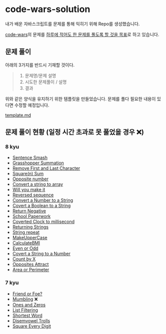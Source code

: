 # code-wars-solution
내가 배운 자바스크립트를 문제를 통해 익히기 위해 Repo를 생성했습니다.

[code-wars](https://www.codewars.com/dashboard)의 문제를 <u>하루에 적어도 한 문제를 풀도록 할 것을 목표</u>로 하고 있습니다. 

## 문제 풀이 

아래의 3가지를 반드시 기재할 것이다.

>1. 문제명/문제 설명
>2. 시도한 문제풀이 / 설명
>3. 결과

위와 같은 양식을 유지하기 위한 템플릿을 만들었습니다. 문제를 풀다 필요한 내용이 있다면 수정할 예정입니다.

[template.md](https://github.com/GitHWS/code-wars-solution/blob/main/template.md?plain=1)

## 문제 풀이 현황 (일정 시간 초과로 못 풀었을 경우 ❌)

### 8 kyu

- [Sentence Smash](https://github.com/GitHWS/code-wars-solution/blob/main/Sentence_Smash.md)
- [Grasshopper Summation](https://github.com/GitHWS/code-wars-solution/blob/main/Grasshopper_Summation.md)
- [Remove First and Last Character](https://github.com/GitHWS/code-wars-solution/blob/main/Remove_First_and_Last_Character.md)
- [Square(n) Sum](https://github.com/GitHWS/code-wars-solution/blob/main/Square(n)_Sum.md)
- [Opposite number](https://github.com/GitHWS/code-wars-solution/blob/main/Opposite_number.md)
- [Convert a string to array](https://github.com/GitHWS/code-wars-solution/blob/main/Convert_a_string_to_array.md)
- [Will you make it](https://github.com/GitHWS/code-wars-solution/blob/main/Will_you_make_it.md)
- [Reversed sequence](https://github.com/GitHWS/code-wars-solution/blob/main/Reversed_sequence.md)
- [Convert a Number to a String](https://github.com/GitHWS/code-wars-solution/blob/main/Convert_a_Number_to_a_String.md)
- [Covert a Boolean to a String](https://github.com/GitHWS/code-wars-solution/blob/main/Convert_a_Boolean_to_a_String.md)
- [Return Negative](https://github.com/GitHWS/code-wars-solution/blob/main/Return_Negative.md)
- [School Paperwork](https://github.com/GitHWS/code-wars-solution/blob/main/School_Paperwork.md)
- [Coverted Clock to millisecond](https://github.com/GitHWS/code-wars-solution/blob/main/Clock.md)
- [Returning Strings](https://github.com/GitHWS/code-wars-solution/blob/main/Returning_Strings.md)
- [String repeat](https://github.com/GitHWS/code-wars-solution/blob/main/String_repeat.md)
- [MakeUpperCase](https://github.com/GitHWS/code-wars-solution/blob/main/MakeUpperCase.md)
- [CalculateBMI](https://github.com/GitHWS/code-wars-solution/blob/main/CalculateBMI.md)
- [Even or Odd](https://github.com/GitHWS/code-wars-solution/blob/main/Even_or_Odd.md)
- [Covert a String to a Number](https://github.com/GitHWS/code-wars-solution/blob/main/Convert_a_String_to_a_Number.md)
- [Count by X](https://github.com/GitHWS/code-wars-solution/blob/main/Count_by_X.md)
- [Opposites Attract](https://github.com/GitHWS/code-wars-solution/blob/main/Opposites_Attract.md)
- [Area or Perimeter](https://github.com/GitHWS/code-wars-solution/blob/main/Area_or_Perimeter.md)


### 7 kyu

- [Friend or Foe?](https://github.com/GitHWS/code-wars-solution/blob/main/Friend_or_Foe%3F.md)
- [Mumbling](https://github.com/GitHWS/code-wars-solution/blob/main/Mumbling.md) ❌
- [Ones and Zeros](https://github.com/GitHWS/code-wars-solution/blob/main/Ones_and_Zeros.md)
- [List Filtering](https://github.com/GitHWS/code-wars-solution/blob/main/List_Filtering.md)
- [Shortest Word](https://github.com/GitHWS/code-wars-solution/blob/main/Shortest_Word.md)
- [Disemvowel Trolls](https://github.com/GitHWS/code-wars-solution/blob/main/Disemvowel_Trolls.md)
- [Square Every Digit](https://github.com/GitHWS/code-wars-solution/blob/main/Square_Every_Digit.md)
